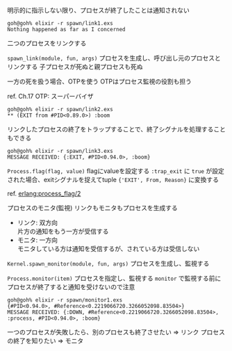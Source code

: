 明示的に指示しない限り、プロセスが終了したことは通知されない

```
goh@goh% elixir -r spawn/link1.exs
Nothing happened as far as I concerned
```

二つのプロセスをリンクする

`spawn_link(module, fun, args)`
プロセスを生成し、呼び出し元のプロセスとリンクする
子プロセスが死ぬと親プロセスも死ぬ

一方の死を扱う場合、OTPを使う
OTPはプロセス監視の役割も担う

ref. Ch.17 OTP: スーパーバイザ

```
goh@goh% elixir -r spawn/link2.exs
** (EXIT from #PID<0.89.0>) :boom
```

リンクしたプロセスの終了をトラップすることで、終了シグナルを処理することもできる

```
goh@goh% elixir -r spawn/link3.exs
MESSAGE RECEIVED: {:EXIT, #PID<0.94.0>, :boom}
```

`Process.flag(flag, value)`
flagにvalueを設定する
`:trap_exit` に `true` が設定された場合、exitシグナルを捉えてtuple `{'EXIT', From, Reason}` に変換する

ref. [erlang:process_flag/2](http://erlang.org/doc/man/erlang.html#process_flag-2)

プロセスのモニタ(監視)
リンクもモニタもプロセスを生成する

- リンク: 双方向  
    片方の通知をもう一方が受信する
- モニタ: 一方向  
    モニタしている方は通知を受信するが、されている方は受信しない

`Kernel.spawn_monitor(module, fun, args)`
プロセスを生成し、監視する

`Process.monitor(item)`
プロセスを指定し、監視する
`monitor` で監視する前にプロセスが終了すると通知を受けないので注意

```
goh@goh% elixir -r spawn/monitor1.exs
{#PID<0.94.0>, #Reference<0.2219066720.3266052098.83504>}
MESSAGE RECEIVED: {:DOWN, #Reference<0.2219066720.3266052098.83504>, :process, #PID<0.94.0>, :boom}
```

一つのプロセスが失敗したら、別のプロセスも終了させたい => リンク
プロセスの終了を知りたい => モニタ

